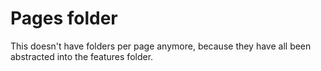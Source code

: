 # Pages folder

This doesn't have folders per page anymore, because they have all been
abstracted into the features folder.
